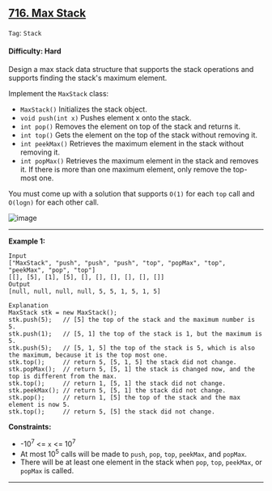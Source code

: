 ## [716. Max Stack](https://leetcode.com/problems/max-stack/)

```Tag```: ```Stack```

#### Difficulty: Hard

Design a max stack data structure that supports the stack operations and supports finding the stack's maximum element.

Implement the ```MaxStack``` class:

- ```MaxStack()``` Initializes the stack object.
- ```void push(int x)``` Pushes element x onto the stack.
- ```int pop()``` Removes the element on top of the stack and returns it.
- ```int top()``` Gets the element on the top of the stack without removing it.
- ```int peekMax()``` Retrieves the maximum element in the stack without removing it.
- ```int popMax()``` Retrieves the maximum element in the stack and removes it. If there is more than one maximum element, only remove the top-most one.

You must come up with a solution that supports ```O(1)``` for each ```top``` call and ```O(logn)``` for each other call.

![image](https://user-images.githubusercontent.com/35042430/226754345-c1c63fe3-c72f-46b2-8b94-59d154750197.png)

---

__Example 1:__
```
Input
["MaxStack", "push", "push", "push", "top", "popMax", "top", "peekMax", "pop", "top"]
[[], [5], [1], [5], [], [], [], [], [], []]
Output
[null, null, null, null, 5, 5, 1, 5, 1, 5]

Explanation
MaxStack stk = new MaxStack();
stk.push(5);   // [5] the top of the stack and the maximum number is 5.
stk.push(1);   // [5, 1] the top of the stack is 1, but the maximum is 5.
stk.push(5);   // [5, 1, 5] the top of the stack is 5, which is also the maximum, because it is the top most one.
stk.top();     // return 5, [5, 1, 5] the stack did not change.
stk.popMax();  // return 5, [5, 1] the stack is changed now, and the top is different from the max.
stk.top();     // return 1, [5, 1] the stack did not change.
stk.peekMax(); // return 5, [5, 1] the stack did not change.
stk.pop();     // return 1, [5] the top of the stack and the max element is now 5.
stk.top();     // return 5, [5] the stack did not change.
```

__Constraints:__

- -10<sup>7</sup> <= ```x``` <= 10<sup>7</sup>
- At most 10<sup>5</sup> calls will be made to ```push```, ```pop```, ```top```, ```peekMax```, and ```popMax```.
- There will be at least one element in the stack when ```pop```, ```top```, ```peekMax```, or ```popMax``` is called.

---
